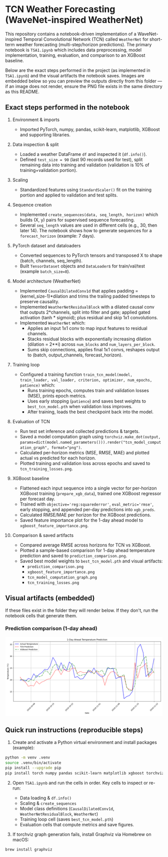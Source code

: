 
# TCN Weather Forecasting (WaveNet-inspired WeatherNet)

This repository contains a notebook-driven implementation of a WaveNet-inspired Temporal Convolutional Network (TCN) called `WeatherNet` for short-term weather forecasting (multi-step/horizon predictions). The primary notebook is `TSA1.ipynb` which includes data preprocessing, model implementation, training, evaluation, and comparison to an XGBoost baseline.

Below are the exact steps performed in the project (as implemented in `TSA1.ipynb`) and the visual artifacts the notebook saves. Images are embedded below so you can preview the outputs directly from this folder — if an image does not render, ensure the PNG file exists in the same directory as this README.

## Exact steps performed in the notebook

1. Environment & imports
	- Imported PyTorch, numpy, pandas, scikit-learn, matplotlib, XGBoost and supporting libraries.

2. Data inspection & split
	- Loaded a weather DataFrame `df` and inspected it (`df.info()`).
	- Defined `test_size = 90` (last 90 records used for test), split remaining data into training and validation (validation is 10% of training+validation portion).

3. Scaling
	- Standardized features using `StandardScaler()` fit on the training portion and applied to validation and test splits.

4. Sequence creation
	- Implemented `create_sequences(data, seq_length, horizon)` which builds (X, y) pairs for supervised sequence forecasting.
	- Several `seq_length` values are used in different cells (e.g., 30, then later 14). The notebook shows how to generate sequences for a `forecast_horizon` (example: 7 days).

5. PyTorch dataset and dataloaders
	- Converted sequences to PyTorch tensors and transposed X to shape (batch, channels, seq_length).
	- Built `TensorDataset` objects and `DataLoader`s for train/val/test (example `batch_size=8`).

6. Model architecture (WeatherNet)
	- Implemented `CausalDilatedConv1d` that applies padding = (kernel_size-1)*dilation and trims the trailing padded timesteps to preserve causality.
	- Implemented `WeatherNetResidualBlock` with a dilated causal conv that outputs 2*channels, split into filter and gate; applied gated activation (tanh * sigmoid); plus residual and skip 1x1 convolutions.
	- Implemented `WeatherNet` which:
		 - Applies an input 1x1 conv to map input features to residual channels.
		 - Stacks residual blocks with exponentially increasing dilation (dilation = 2**i) across `num_blocks` and `num_layers_per_block`.
		 - Sums skip connections, applies final 1x1 convs, reshapes output to (batch, output_channels, forecast_horizon).

7. Training loop
	- Configured a training function `train_tcn_model(model, train_loader, val_loader, criterion, optimizer, num_epochs, patience)` which:
		 - Runs training epochs, computes train and validation losses (MSE), prints epoch metrics.
		 - Uses early stopping (`patience`) and saves best weights to `best_tcn_model.pth` when validation loss improves.
		 - After training, loads the best checkpoint back into the model.

8. Evaluation of TCN
	- Run test set inference and collected predictions & targets.
	- Saved a model computation graph using `torchviz.make_dot(output, params=dict(model.named_parameters())).render("tcn_model_computation_graph", format="png")`.
	- Calculated per-horizon metrics (MSE, RMSE, MAE) and plotted actual vs predicted for each horizon.
	- Plotted training and validation loss across epochs and saved to `tcn_training_losses.png`.

9. XGBoost baseline
	- Flattened each input sequence into a single vector for per-horizon XGBoost training (`prepare_xgb_data`), trained one XGBoost regressor per forecast day.
	- Trained with `objective='reg:squarederror'`, `eval_metric='rmse'`, early stopping, and appended per-day predictions into `xgb_preds`.
	- Calculated RMSE/MAE per horizon for the XGBoost predictions.
	- Saved feature importance plot for the 1-day ahead model to `xgboost_feature_importance.png`.

10. Comparison & saved artifacts
	- Compared average RMSE across horizons for TCN vs XGBoost.
	- Plotted a sample-based comparison for 1-day ahead temperature prediction and saved to `prediction_comparison.png`.
	- Saved best model weights to `best_tcn_model.pth` and visual artifacts:
		 - `prediction_comparison.png`
		 - `xgboost_feature_importance.png`
		 - `tcn_model_computation_graph.png`
		 - `tcn_training_losses.png`

## Visual artifacts (embedded)

If these files exist in the folder they will render below. If they don't, run the notebook cells that generate them.

### Prediction comparison (1-day ahead)

![Prediction comparison](prediction_comparison.png)

## Quick run instructions (reproducible steps)

1. Create and activate a Python virtual environment and install packages (example):

```bash
python -m venv .venv
source .venv/bin/activate
pip install --upgrade pip
pip install torch numpy pandas scikit-learn matplotlib xgboost torchviz
```

2. Open `TSA1.ipynb` and run the cells in order. Key cells to inspect or re-run:
	- Data loading & `df.info()`
	- Scaling & `create_sequences`
	- Model class definitions (`CausalDilatedConv1d`, `WeatherNetResidualBlock`, `WeatherNet`)
	- Training loop cell (saves `best_tcn_model.pth`)
	- Evaluation cells that compute metrics and save figures.

3. If torchviz graph generation fails, install Graphviz via Homebrew on macOS:

```bash
brew install graphviz
```
